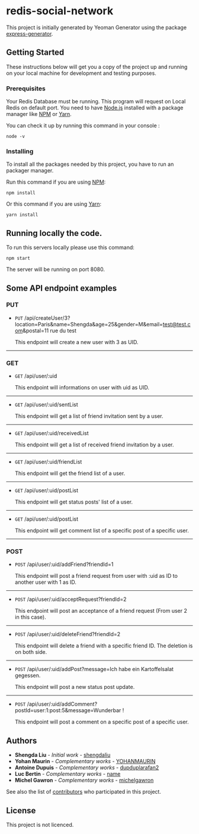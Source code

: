 # redis-social-network

This project is initially generated by Yeoman Generator using the package [express-generator](https://github.com/expressjs/generator).

## Getting Started

These instructions below will get you a copy of the project up and running on your local machine for development and testing purposes.

### Prerequisites

Your Redis Database must be running.
This program will request on Local Redis on default port.
You need to have [Node.js](https://nodejs.org/en/) installed with a package manager like [NPM](https://www.npmjs.com/) or [Yarn](https://yarnpkg.com/).

You can check it up by running this command in your console :

```
node -v
```

### Installing

To install all the packages needed by this project, you have to run an packager manager.

Run this command if you are using [NPM](https://www.npmjs.com/):

```
npm install
```

Or this command if you are using [Yarn](https://yarnpkg.com/):

```
yarn install
```

## Running locally the code.

To run this servers locally please use this command:

```
npm start
```

The server will be running on port 8080.

<!-- ## Deployment -->

## Some API endpoint examples

### PUT

* <code>PUT</code> /api/createUser/3?location=Paris&name=Shengda&age=25&gender=M&email=test@test.com&postal=11 rue du test

    This endpoint will create a new user with 3 as UID.
***

### GET

* <code>GET</code> /api/user/:uid

    This endpoint will informations on user with uid as UID.
***
* <code>GET</code> /api/user/:uid/sentList

    This endpoint will get a list of friend invitation sent by a user.
***
* <code>GET</code> /api/user/:uid/receivedList

    This endpoint will get a list of received friend invitation by a user.
***
* <code>GET</code> /api/user/:uid/friendList

    This endpoint will get the friend list of a user.
***
* <code>GET</code> /api/user/:uid/postList

    This endpoint will get status posts' list of a user.
***
* <code>GET</code> /api/user/:uid/postList

    This endpoint will get comment list of a specific post of a specific user.
***

### POST

* <code>POST</code> /api/user/:uid/addFriend?friendId=1

    This endpoint will post a friend request from user with :uid as ID to another user with 1 as ID.
***
* <code>POST</code> /api/user/:uid/acceptRequest?friendId=2

    This endpoint will post an acceptance of a friend request (From user 2 in this case).
***
* <code>POST</code> /api/user/:uid/deleteFriend?friendId=2

    This endpoint will delete a friend with a specific friend ID. The deletion is on both side.
***
* <code>POST</code> /api/user/:uid/addPost?message=Ich habe ein Kartoffelsalat gegessen.

    This endpoint will post a new status post update.
***
* <code>POST</code> /api/user/:uid/addComment?postId=user:1:post:5&message=Wunderbar !

    This endpoint will post a comment on a specific post of a specific user.


<!-- ## Contributing -->

<!-- ## Versioning -->

## Authors

* **Shengda Liu** - *Initial work* - [shengdaliu](https://github.com/shengdaliu)
* **Yohan Maurin** - *Complementary works* - [YOHANMAURIN](https://github.com/YOHANMAURIN)
* **Antoine Dupuis** - *Complementary works* - [dupduplarafan2](https://github.com/dupduplarafan2)
* **Luc Bertin** - *Complementary works* - [name](https://github.com/Luc-Bertin)
* **Michel Gawron** - *Complementary works* - [michelgawron](https://github.com/michelgawron)

See also the list of [contributors]() who participated in this project.

## License

This project is not licenced.

<!-- ## Acknowledgments -->
